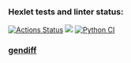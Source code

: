 ### Hexlet tests and linter status:
[![Actions Status](https://github.com/babomdi/python-project-50/actions/workflows/hexlet-check.yml/badge.svg)](https://github.com/babomdi/python-project-50/actions)
<a href="https://codeclimate.com/github/babomdi/python-project-50/maintainability"><img src="https://api.codeclimate.com/v1/badges/d1b52c3276d4b58c24d3/maintainability" /></a>
[![Python CI](https://github.com/babomdi/python-project-50/actions/workflows/pyci.yml/badge.svg)](https://github.com/babomdi/python-project-50/actions/workflows/pyci.yml)

### [gendiff](https://asciinema.org/a/614522)
